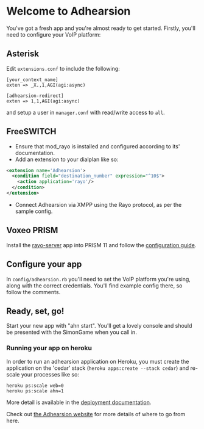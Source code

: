 # Welcome to Adhearsion

You've got a fresh app and you're almost ready to get started. Firstly, you'll need to configure your VoIP platform:

## Asterisk

Edit `extensions.conf` to include the following:

```
[your_context_name]
exten => _X.,1,AGI(agi:async)

[adhearsion-redirect]
exten => 1,1,AGI(agi:async)
```

and setup a user in `manager.conf` with read/write access to `all`.

## FreeSWITCH

* Ensure that mod_rayo is installed and configured according to its' documentation.
* Add an extension to your dialplan like so:

```xml
<extension name='Adhearsion'>
  <condition field="destination_number" expression="^10$">
    <action application='rayo'/>
  </condition>
</extension>
```

* Connect Adhearsion via XMPP using the Rayo protocol, as per the sample config.

## Voxeo PRISM

Install the [rayo-server](https://github.com/rayo/rayo-server) app into PRISM 11 and follow the [configuration guide](https://github.com/rayo/rayo-server/wiki/Single-node-and-cluster-configuration-reference).

## Configure your app

In `config/adhearsion.rb` you'll need to set the VoIP platform you're using, along with the correct credentials. You'll find example config there, so follow the comments.

## Ready, set, go!

Start your new app with "ahn start". You'll get a lovely console and should be presented with the SimonGame when you call in.

### Running your app on heroku

In order to run an adhearsion application on Heroku, you must create the application on the 'cedar' stack (`heroku apps:create --stack cedar`) and re-scale your processes like so:

```
heroku ps:scale web=0
heroku ps:scale ahn=1
```

More detail is available in the [deployment documentation](http://adhearsion.com/docs/best-practices/deployment).

Check out [the Adhearsion website](http://adhearsion.com) for more details of where to go from here.
